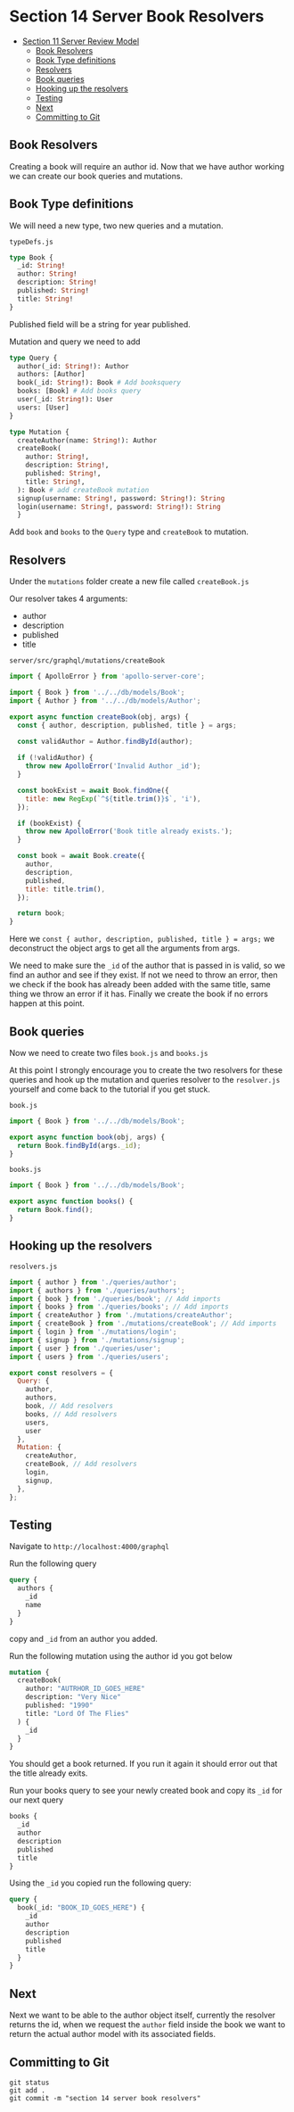 # Section 14 Server Book Resolvers
<!-- TOC -->

- [Section 11 Server Review Model](#section-11-server-review-model)
  - [Book Resolvers](#book-resolvers)
  - [Book Type definitions](#book-type-definitions)
  - [Resolvers](#resolvers)
  - [Book queries](#book-queries)
  - [Hooking up the resolvers](#hooking-up-the-resolvers)
  - [Testing](#testing)
  - [Next](#next)
  - [Committing to Git](#committing-to-git)

<!-- /TOC -->

## Book Resolvers

Creating a book will require an author id. Now that we have author working we can create our book queries and mutations.

## Book Type definitions 

We will need a new type, two new queries and a mutation.

`typeDefs.js`
```graphql
type Book {
  _id: String!
  author: String!
  description: String!
  published: String!
  title: String!
}
```

Published field will be a string for year published.

Mutation and query we need to add

```graphql
type Query {
  author(_id: String!): Author
  authors: [Author]
  book(_id: String!): Book # Add booksquery
  books: [Book] # Add books query
  user(_id: String!): User
  users: [User]
}

type Mutation {
  createAuthor(name: String!): Author
  createBook(
    author: String!,
    description: String!,
    published: String!,
    title: String!,
  ): Book # add createBook mutation
  signup(username: String!, password: String!): String
  login(username: String!, password: String!): String
  }
```

Add `book` and `books` to the `Query` type and `createBook` to mutation.

## Resolvers

Under the `mutations` folder create a new file called `createBook.js`

Our resolver takes 4 arguments:

* author
* description
* published
* title

`server/src/graphql/mutations/createBook`
```js
import { ApolloError } from 'apollo-server-core';

import { Book } from '../../db/models/Book';
import { Author } from '../../db/models/Author';

export async function createBook(obj, args) {
  const { author, description, published, title } = args;
   
  const validAuthor = Author.findById(author);

  if (!validAuthor) {
    throw new ApolloError('Invalid Author _id');
  }

  const bookExist = await Book.findOne({
    title: new RegExp(`^${title.trim()}$`, 'i'),
  });

  if (bookExist) {
    throw new ApolloError('Book title already exists.');
  }

  const book = await Book.create({
    author,
    description,
    published,
    title: title.trim(),
  });

  return book;
}
```

Here we `const { author, description, published, title } = args;` we deconstruct the object args to get all the arguments from args.

We need to make sure the `_id` of the author that is passed in is valid, so we find an author and see if they exist. If not we need to throw an error, then we check if the book has already been added with the same title, same thing we throw an error if it has. Finally we create the book if no errors happen at this point.

## Book queries

Now we need to create two files `book.js` and `books.js`

At this point I strongly encourage you to create the two resolvers for these queries and hook up the mutation and queries resolver to the `resolver.js` yourself and come back to the tutorial if you get stuck.

`book.js`
```js
import { Book } from '../../db/models/Book';

export async function book(obj, args) {
  return Book.findById(args._id);
}
```

`books.js`
```js
import { Book } from '../../db/models/Book';

export async function books() {
  return Book.find();
}
```

## Hooking up the resolvers

`resolvers.js`
```js
import { author } from './queries/author';
import { authors } from './queries/authors';
import { book } from './queries/book'; // Add imports
import { books } from './queries/books'; // Add imports
import { createAuthor } from './mutations/createAuthor';
import { createBook } from './mutations/createBook'; // Add imports
import { login } from './mutations/login';
import { signup } from './mutations/signup';
import { user } from './queries/user';
import { users } from './queries/users';

export const resolvers = {
  Query: {
    author,
    authors,
    book, // Add resolvers
    books, // Add resolvers
    users,
    user
  },
  Mutation: {
    createAuthor,
    createBook, // Add resolvers
    login,
    signup,
  },
}; 
```

## Testing

Navigate to `http://localhost:4000/graphql`

Run the following query 

```graphql
query {
  authors {
    _id
    name
  }
}
```

copy and `_id` from an author you added.

Run the following mutation using the author id you got below

```graphql
mutation {
  createBook(
    author: "AUTRHOR_ID_GOES_HERE"
    description: "Very Nice"
    published: "1990"
    title: "Lord Of The Flies"
  ) {
    _id
  }
}
```

You should get a book returned. If you run it again it should error out that the title already exits.

Run your books query to see your newly created book and copy its `_id` for our next query

```graphql
books {
  _id
  author
  description
  published
  title
}
```

Using the `_id` you copied run the following query:

```graphql
query {
  book(_id: "BOOK_ID_GOES_HERE") {
    _id
    author
    description
    published
    title
  }
}
```

## Next

Next we want to be able to the author object itself, currently the resolver returns the id, when we request the `author` field inside the book we want to return the actual author model with its associated fields. 

## Committing to Git

```
git status
git add .
git commit -m "section 14 server book resolvers"
```